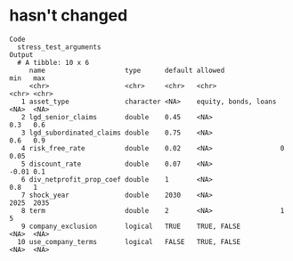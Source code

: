 # hasn't changed

    Code
      stress_test_arguments
    Output
      # A tibble: 10 x 6
         name                    type      default allowed              min   max  
         <chr>                   <chr>     <chr>   <chr>                <chr> <chr>
       1 asset_type              character <NA>    equity, bonds, loans <NA>  <NA> 
       2 lgd_senior_claims       double    0.45    <NA>                 0.3   0.6  
       3 lgd_subordinated_claims double    0.75    <NA>                 0.6   0.9  
       4 risk_free_rate          double    0.02    <NA>                 0     0.05 
       5 discount_rate           double    0.07    <NA>                 -0.01 0.1  
       6 div_netprofit_prop_coef double    1       <NA>                 0.8   1    
       7 shock_year              double    2030    <NA>                 2025  2035 
       8 term                    double    2       <NA>                 1     5    
       9 company_exclusion       logical   TRUE    TRUE, FALSE          <NA>  <NA> 
      10 use_company_terms       logical   FALSE   TRUE, FALSE          <NA>  <NA> 

